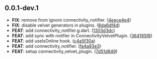 ## 0.0.1-dev.1

 - **FIX**: remove from ignore connectivity_notifier. ([4eece4e4](https://github.com/dedecube/velvet/commit/4eece4e430c1311dafdb6980380a6d2a0d30a794))
 - **FIX**: disable velvet generators in plugins. ([8da6df4d](https://github.com/dedecube/velvet/commit/8da6df4db3dffc597b55c40ca56c9c3ea8f15e33))
 - **FEAT**: add connectivity_notifier.g.dart. ([1303d3dc](https://github.com/dedecube/velvet/commit/1303d3dc43b94944cb2d7e06fd564070f232e471))
 - **FEAT**: add sync with notifier in ConnectivityVelvetPlugin. ([364195f8](https://github.com/dedecube/velvet/commit/364195f8c0739f8dc74ec763f32e5457a048fac8))
 - **FEAT**: add useIsOnline hook. ([c4a5f30a](https://github.com/dedecube/velvet/commit/c4a5f30aa0f97805cd4ae5f76b0f4c68738a42ed))
 - **FEAT**: add connectivity_notifier. ([fa4a93e3](https://github.com/dedecube/velvet/commit/fa4a93e3a82ad6888341e67d3f8a8ceab372dd88))
 - **FEAT**: setup connectivity_velvet_plugin. ([7d51d849](https://github.com/dedecube/velvet/commit/7d51d84968e2e2b87b5c4dba307dee25765587b4))

